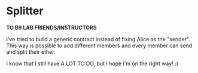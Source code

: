 # Splitter

<strong>TO B9 LAB FRIENDS/INSTRUCTORS</strong>

I've tried to build a generic contract instead of fixing Alice as the "sender". 
This way is possible to add different members and every member can send and split their ether.

I know that I still have A LOT TO DO, but I hope i'm on the right way! :)

